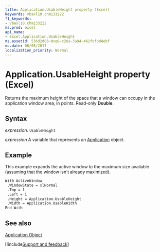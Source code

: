 ```yaml
---
title: Application.UsableHeight property (Excel)
keywords: vbaxl10.chm133222
f1_keywords:
- vbaxl10.chm133222
ms.prod: excel
api_name:
- Excel.Application.UsableHeight
ms.assetid: 536d2d03-0ce8-c28a-5a94-461fcfbd4ebf
ms.date: 06/08/2017
localization_priority: Normal
---
```



# Application.UsableHeight property (Excel)

Returns the maximum height of the space that a window can occupy in the application window area, in points. Read-only  **Double**.


## Syntax

_expression_. `UsableHeight`

_expression_ A variable that represents an [Application](Excel.Application-graph-property.md) object.


## Example

This example expands the active window to the maximum size available (assuming that the window isn't already maximized).


```vb
With ActiveWindow 
 .WindowState = xlNormal 
 .Top = 1 
 .Left = 1 
 .Height = Application.UsableHeight 
 .Width = Application.UsableWidth 
End With
```


## See also


[Application Object](Excel.Application(object).md)

[!include[Support and feedback](~/includes/feedback-boilerplate.md)]